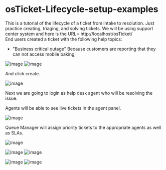 # osTicket-Lifecycle-setup-examples
This is a tutorial of the lifecycle of a ticket from intake to resolution.
Just practice creating, triaging, and solving tickets.
We will be using support center system and here is the URL= http://localhost/osTicket/  
End users created a ticket with the following help topics:

* "Business critical outage" Because customers are reporting that they can not access mobile baking,

![image](https://user-images.githubusercontent.com/129979322/236282241-3f552656-b4b6-4906-a966-acd0e591dd60.png)
![image](https://user-images.githubusercontent.com/129979322/236281714-f2478d66-fc25-44e5-bb88-3bab980c5960.png)

And click create.

![image](https://user-images.githubusercontent.com/129979322/236280428-c049a260-a4ec-4015-af4a-d62d22fd580c.png)

Next we are going to login as help desk agent who will be resolving the issue.

Agents will be able to see live tickets in the agent panel.

![image](https://user-images.githubusercontent.com/129979322/236276683-2f4671a7-747e-42af-84a1-5f5a8a0b01b6.png)

Queue Manager will assign priority tickets to the appropriate agents as well as SLAs.

![image](https://user-images.githubusercontent.com/129979322/236643538-d3f4ce62-33ae-4c43-b3ea-9c4313c26909.png)

![image](https://user-images.githubusercontent.com/129979322/236643671-24fe63b0-2de4-4a88-a079-07b613f0966f.png)
![image](https://user-images.githubusercontent.com/129979322/236643754-98b38cc9-cc8d-4e69-88c5-5f9051871456.png)

![image](https://user-images.githubusercontent.com/129979322/236643807-1d4d01e4-9d21-4313-ac19-b0c8ca3eaec9.png)
![image](https://user-images.githubusercontent.com/129979322/236643863-df5db076-20b1-4338-8f48-4ff39e50f684.png)



